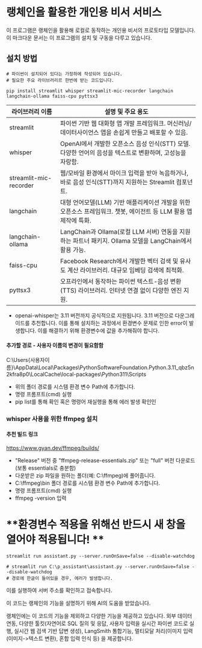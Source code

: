 
# 랭체인을 활용한 개인용 비서 서비스

이 프로그램은 랭체인을 활용해 로컬로 동작하는 개인용 비서의 프로토타입 모델입니다.
이 마크다운 문서는 이 프로그램의 설치 및 구동을 다루고 있습니다.


## 설치 방법

```
# 파이썬이 설치되어 있다는 가정하에 작성되어 있습니다.
# 필요한 주요 라이브러리르 한번에 받는 코드입니다.

pip install streamlit whisper streamlit-mic-recorder langchain langchain-ollama faiss-cpu pyttsx3

```

| 라이브러리 이름            | 설명 및 주요 용도                                                                                    |
|-------------------------|-----------------------------------------------------------------------------------------------------|
| streamlit               | 파이썬 기반 웹 대화형 앱 개발 프레임워크. 머신러닝/데이터사이언스 앱을 손쉽게 만들고 배포할 수 있음.         |
| whisper                 | OpenAI에서 개발한 오픈소스 음성 인식(STT) 모델. 다양한 언어의 음성을 텍스트로 변환하며, 고성능을 자랑함.      |
| streamlit-mic-recorder  | 웹/모바일 환경에서 마이크 입력을 받아 녹음하거나, 바로 음성 인식(STT)까지 지원하는 Streamlit 컴포넌트.      |
| langchain               | 대형 언어모델(LLM) 기반 애플리케이션 개발을 위한 오픈소스 프레임워크. 챗봇, 에이전트 등 LLM 활용 앱 제작에 특화. |
| langchain-ollama        | LangChain과 Ollama(로컬 LLM 서버) 연동을 지원하는 파트너 패키지. Ollama 모델을 LangChain에서 활용 가능.     |
| faiss-cpu               | Facebook Research에서 개발한 벡터 검색 및 유사도 계산 라이브러리. 대규모 임베딩 검색에 최적화.             |
| pyttsx3                 | 오프라인에서 동작하는 파이썬 텍스트-음성 변환(TTS) 라이브러리. 인터넷 연결 없이 다양한 엔진 지원.         |


* openai-whisper는 3.11 버전까지 공식적으로 지원됩니다. 3.11 버전으로 다운그레이드를 추천합니다.
이를 통해 설치하는 과정에서 환경변수 문제로 인한 error이 발생합니다. 이를 해결하기 위해 환경변수에 값을 추가해줘야 합니다.


#### 추가할 경로 - 사용자 이름의 변경이 필요함함

C:\Users\{사용자이름}\AppData\Local\Packages\PythonSoftwareFoundation.Python.3.11_qbz5n2kfra8p0\LocalCache\local-packages\Python311\Scripts


- 위의 폴더 경로를 시스템 환경 변수 Path에 추가합니다.
- 명령 프롬프트(cmd) 실행
- pip list를 통해 확인 혹은 명령어 재실행을 통해 에러 발생 확인인


### whisper 사용을 위한 ffmpeg 설치

#### 추천 빌드 링크
https://www.gyan.dev/ffmpeg/builds/

- "Release" 버전 중 "ffmpeg-release-essentials.zip" 또는 "full" 버전 다운로드 (보통 essentials로 충분함)
- 다운받은 zip 파일을 원하는 폴더(예: C:\ffmpeg)에 풀어줍니다.
- C:\ffmpeg\bin 폴더 경로를 시스템 환경 변수 Path에 추가합니다.
- 명령 프롬프트(cmd) 실행
- ffmpeg -version 입력


# **환경변수 적용을 위해선 반드시 새 창을 열어야 적용됩니다! **
```
streamlit run assistant.py --server.runOnSave=false --disable-watchdog

# streamlit run C:\p_assistant\assistant.py --server.runOnSave=false --disable-watchdog
# 경로에 한글이 들어있을 경우, 에러가 발생합니다.
```

이를 실행하여 서버 주소를 확인하고 접속합니다.



이 코드는 랭체인의 기능을 설명하기 위해 AI의 도움을 받았습니다.

랭체인에는 이 코드의 기능을 제외하고 다양한 기능을 제공하고 있습니다. 
외부 데이터 연동, 다양한 툴킷(자연어로 SQL 질의 및 응답, 사용자 입력을 실시간 파이썬 코드로 실행, 실시간 웹 검색 기반 답변 생성), LangSmith 통합기능, 멀티모달 처리(이미지 입력(이미지->텍스트 변환), 혼합 입력 인식 등) 을 제공합니다.
